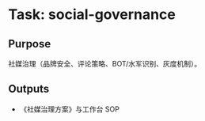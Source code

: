 # Task: social-governance

## Purpose

社媒治理（品牌安全、评论策略、BOT/水军识别、灰度机制）。

## Outputs

- 《社媒治理方案》与工作台 SOP
